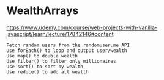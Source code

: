 # WealthArrays
https://www.udemy.com/course/web-projects-with-vanilla-javascript/learn/lecture/17842146#content


    Fetch random users from the randomuser.me API
    Use forEach() to loop and output user/wealth
    Use map() to double wealth
    Use filter() to filter only millionaires
    Use sort() to sort by wealth
    Use reduce() to add all wealth
